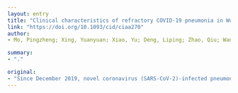 ```yaml
---
layout: entry
title: "Clinical characteristics of refractory COVID-19 pneumonia in Wuhan, China"
link: "https://doi.org/10.1093/cid/ciaa270"
author:
- Mo, Pingzheng; Xing, Yuanyuan; Xiao, Yu; Deng, Liping; Zhao, Qiu; Wang, Hongling; Xiong, Yong; Cheng, Zhenshun; Gao, Shicheng; Liang, Ke; Luo, Mingqi; Chen, Tielong; Song, Shihui; Ma, Zhiyong; Chen, Xiaoping; Zheng, Ruiying; Cao, Qian; Wang, Fan; Zhang, Yongxi

summary:
- "."

original:
- "Since December 2019, novel coronavirus (SARS-CoV-2)-infected pneumonia (COVID-19) occurred in Wuhan, and rapidly spread throughout China. This study aimed to clarify the characteristics of patients with refractory COVID-19. METHODS: In this retrospective single-center study, we included 155 consecutive patients with confirmed COVID-19 in Zhongnan Hospital of Wuhan University from January 1st to February 5th. The cases were divided into general and refractory COVID-19 groups according to the clinical efficacy after hospitalization, and the difference between groups were compared. RESULTS: Compared with general COVID-19 patients (45.2%), refractory patients had an older age, male sex, more underlying comorbidities, lower incidence of fever, higher levels of maximum temperature among fever cases, higher incidence of breath shortness and anorexia, severer disease assessment on admission, high levels of neutrophil, aspartate aminotransferase (AST), lactate dehydrogenase (LDH) and C-reactive protein, lower levels of platelets and albumin, and higher incidence of bilateral pneumonia and pleural effusion (P<0.05). Refractory COVID-19 patients were more likely to receive oxygen, mechanical ventilation, expectorant, and adjunctive treatment including corticosteroid, antiviral drugs and immune enhancer (P<0.05). After adjustment, those with refractory COVID-19 were also more likely to have a male sex and manifestations of anorexia and fever on admission, and receive oxygen, expectorant and adjunctive agents (P<0.05) when considering the factors of disease severity on admission, mechanical ventilation, and ICU transfer. CONCLUSION: Nearly 50% COVID-19 patients could not reach obvious clinical and radiological remission within 10 days after hospitalization. The patients with male sex, anorexia and no fever on admission predicted poor efficacy."
---
```


